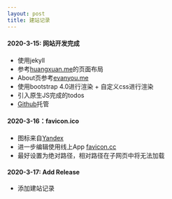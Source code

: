 ```yaml
---
layout: post
title: 建站记录
---
```

#### 2020-3-15: 网站开发完成

* 使用jekyll
* 参考[huangxuan.me](https://huangxuan.me)的页面布局
* About页参考[evanyou.me](http://evanyou.me/)
* 使用bootstrap 4.0进行渲染 + 自定义css进行渲染
* 引入原生JS完成的todos
* [Github](https://github.com)托管

#### 2020-3-16：favicon.ico

* 图标来自[Yandex](https://yandex.com/)
* 进一步编辑使用线上App [favicon.cc](https://www.favicon.cc/)
* 最好设置为绝对路径，相对路径在子网页中将无法加载

#### 2020-3-17: Add Release
* 添加建站记录